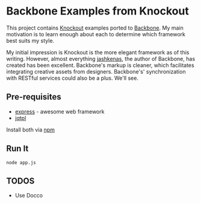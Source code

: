 # Backbone Examples from Knockout

This project contains [Knockout](http://knockoutjs.com) examples ported to 
[Backbone](https://documentcloud.github.com/backbone/). My main motivation
is to learn enough about each to determine which framework best suits my 
style.

My initial impression is Knockout is the more elegant
framework as of this writing. However, almost everything [jashkenas](https://github.com/jashkenas), 
the author of Backbone, has created has been excellent. Backbone's
markup is cleaner, which facilitates integrating creative
assets from designers. Backbone's' synchronization with RESTful services 
could also be a plus. We'll see.

## Pre-requisites

* [express](https://github.com/visionmedia/express) - awesome web framework 
* [jqtpl](https://github.com/kof/node-jqtpl)

Install both via [npm](https://github.com/isaacs/npm)


## Run It

    node app.js

## TODOS

* Use Docco
